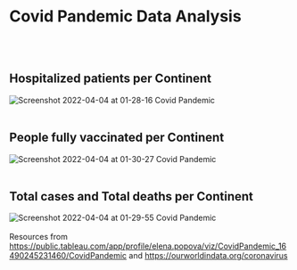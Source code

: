 # Covid Pandemic Data Analysis
<br/>
<br/>

## Hospitalized patients per Continent
![Screenshot 2022-04-04 at 01-28-16 Covid Pandemic](https://user-images.githubusercontent.com/75258625/161451550-52f1fd7e-26dd-433e-8b0f-2c386d12291d.png)
<br/>
<br/>

## People fully vaccinated per Continent
![Screenshot 2022-04-04 at 01-30-27 Covid Pandemic](https://user-images.githubusercontent.com/75258625/161451558-2a9e80a0-2f56-4447-b174-5d65c960171b.png)
<br/>
<br/>


## Total cases and Total deaths per Continent
![Screenshot 2022-04-04 at 01-29-55 Covid Pandemic](https://user-images.githubusercontent.com/75258625/161451554-ed177097-d780-47db-801f-b2541d04a549.png)
<br/>
<br/>
Resources from https://public.tableau.com/app/profile/elena.popova/viz/CovidPandemic_16490245231460/CovidPandemic and https://ourworldindata.org/coronavirus 
